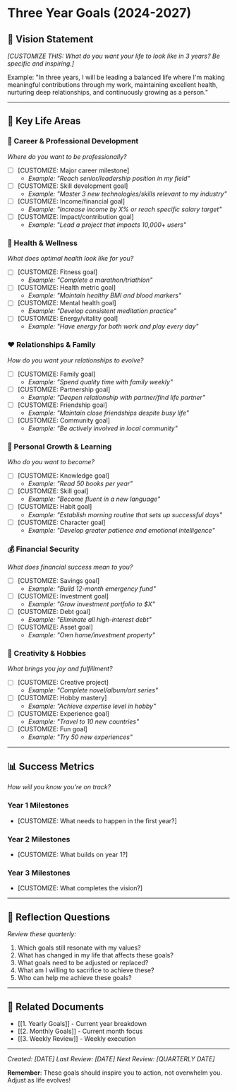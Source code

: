 # Three Year Goals (2024-2027)

## 🌟 Vision Statement
*[CUSTOMIZE THIS: What do you want your life to look like in 3 years? Be specific and inspiring.]*

Example: "In three years, I will be leading a balanced life where I'm making meaningful contributions through my work, maintaining excellent health, nurturing deep relationships, and continuously growing as a person."

---

## 🎯 Key Life Areas

### 💼 Career & Professional Development
*Where do you want to be professionally?*

- [ ] [CUSTOMIZE: Major career milestone]
  - *Example: "Reach senior/leadership position in my field"*
- [ ] [CUSTOMIZE: Skill development goal]
  - *Example: "Master 3 new technologies/skills relevant to my industry"*
- [ ] [CUSTOMIZE: Income/financial goal]
  - *Example: "Increase income by X% or reach specific salary target"*
- [ ] [CUSTOMIZE: Impact/contribution goal]
  - *Example: "Lead a project that impacts 10,000+ users"*

### 🏃 Health & Wellness
*What does optimal health look like for you?*

- [ ] [CUSTOMIZE: Fitness goal]
  - *Example: "Complete a marathon/triathlon"*
- [ ] [CUSTOMIZE: Health metric goal]
  - *Example: "Maintain healthy BMI and blood markers"*
- [ ] [CUSTOMIZE: Mental health goal]
  - *Example: "Develop consistent meditation practice"*
- [ ] [CUSTOMIZE: Energy/vitality goal]
  - *Example: "Have energy for both work and play every day"*

### ❤️ Relationships & Family
*How do you want your relationships to evolve?*

- [ ] [CUSTOMIZE: Family goal]
  - *Example: "Spend quality time with family weekly"*
- [ ] [CUSTOMIZE: Partnership goal]
  - *Example: "Deepen relationship with partner/find life partner"*
- [ ] [CUSTOMIZE: Friendship goal]
  - *Example: "Maintain close friendships despite busy life"*
- [ ] [CUSTOMIZE: Community goal]
  - *Example: "Be actively involved in local community"*

### 🌱 Personal Growth & Learning
*Who do you want to become?*

- [ ] [CUSTOMIZE: Knowledge goal]
  - *Example: "Read 50 books per year"*
- [ ] [CUSTOMIZE: Skill goal]
  - *Example: "Become fluent in a new language"*
- [ ] [CUSTOMIZE: Habit goal]
  - *Example: "Establish morning routine that sets up successful days"*
- [ ] [CUSTOMIZE: Character goal]
  - *Example: "Develop greater patience and emotional intelligence"*

### 💰 Financial Security
*What does financial success mean to you?*

- [ ] [CUSTOMIZE: Savings goal]
  - *Example: "Build 12-month emergency fund"*
- [ ] [CUSTOMIZE: Investment goal]
  - *Example: "Grow investment portfolio to $X"*
- [ ] [CUSTOMIZE: Debt goal]
  - *Example: "Eliminate all high-interest debt"*
- [ ] [CUSTOMIZE: Asset goal]
  - *Example: "Own home/investment property"*

### 🎨 Creativity & Hobbies
*What brings you joy and fulfillment?*

- [ ] [CUSTOMIZE: Creative project]
  - *Example: "Complete novel/album/art series"*
- [ ] [CUSTOMIZE: Hobby mastery]
  - *Example: "Achieve expertise level in hobby"*
- [ ] [CUSTOMIZE: Experience goal]
  - *Example: "Travel to 10 new countries"*
- [ ] [CUSTOMIZE: Fun goal]
  - *Example: "Try 50 new experiences"*

---

## 📊 Success Metrics
*How will you know you're on track?*

### Year 1 Milestones
- [CUSTOMIZE: What needs to happen in the first year?]

### Year 2 Milestones  
- [CUSTOMIZE: What builds on year 1?]

### Year 3 Milestones
- [CUSTOMIZE: What completes the vision?]

---

## 💭 Reflection Questions
*Review these quarterly:*

1. Which goals still resonate with my values?
2. What has changed in my life that affects these goals?
3. What goals need to be adjusted or replaced?
4. What am I willing to sacrifice to achieve these?
5. Who can help me achieve these goals?

---

## 🔗 Related Documents
- [[1. Yearly Goals]] - Current year breakdown
- [[2. Monthly Goals]] - Current month focus
- [[3. Weekly Review]] - Weekly execution

---

*Created: [DATE]*
*Last Review: [DATE]*
*Next Review: [QUARTERLY DATE]*

**Remember**: These goals should inspire you to action, not overwhelm you. Adjust as life evolves!